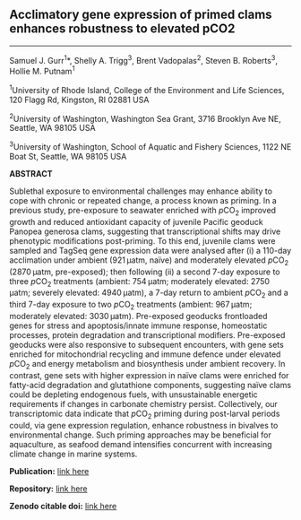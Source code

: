 ## Acclimatory gene expression of primed clams enhances robustness to elevated pCO2

---

Samuel J. Gurr<sup>1</sup>*, Shelly A. Trigg<sup>3</sup>, Brent Vadopalas<sup>2</sup>, Steven B. Roberts<sup>3</sup>, Hollie M. Putnam<sup>1</sup>

<sup>1</sup>University of Rhode Island, College of the Environment and Life Sciences, 120 Flagg Rd, Kingston, RI 02881 USA

<sup>2</sup>University of Washington, Washington Sea Grant, 3716 Brooklyn Ave NE, Seattle, WA 98105 USA

<sup>3</sup>University of Washington, School of Aquatic and Fishery Sciences, 1122 NE Boat St, Seattle, WA 98105 USA

**ABSTRACT**

Sublethal exposure to environmental challenges may enhance ability to cope with chronic or repeated change, a process known as priming. In a previous study, pre-exposure to seawater enriched with *p*CO<sub>2</sub> improved growth and reduced antioxidant capacity of juvenile Pacific geoduck Panopea generosa clams, suggesting that transcriptional shifts may drive phenotypic modifications post-priming. To this end, juvenile clams were sampled and TagSeq gene expression data were analysed after (i) a 110-day acclimation under ambient (921 μatm, naïve) and moderately elevated *p*CO<sub>2</sub> (2870 μatm, pre-exposed); then following (ii) a second 7-day exposure to three *p*CO<sub>2</sub> treatments (ambient: 754 μatm; moderately elevated: 2750 μatm; severely elevated: 4940 μatm), a 7-day return to ambient *p*CO<sub>2</sub> and a third 7-day exposure to two *p*CO<sub>2</sub> treatments (ambient: 967 μatm; moderately elevated: 3030 μatm). Pre-exposed geoducks frontloaded genes for stress and apoptosis/innate immune response, homeostatic processes, protein degradation and transcriptional modifiers. Pre-exposed geoducks were also responsive to subsequent encounters, with gene sets enriched for mitochondrial recycling and immune defence under elevated *p*CO<sub>2</sub> and energy metabolism and biosynthesis under ambient recovery. In contrast, gene sets with higher expression in naïve clams were enriched for fatty-acid degradation and glutathione components, suggesting naïve clams could be depleting endogenous fuels, with unsustainable energetic requirements if changes in carbonate chemistry persist. Collectively, our transcriptomic data indicate that *p*CO<sub>2</sub> priming during post-larval periods could, via gene expression regulation, enhance robustness in bivalves to environmental change. Such priming approaches may be beneficial for aquaculture, as seafood demand intensifies concurrent with increasing climate change in marine systems.


**Publication:** [link here](https://onlinelibrary.wiley.com/doi/abs/10.1111/mec.16644)

**Repository:** [link here](https://github.com/SamGurr/Pgenerosa_OA_TagSeq)

**Zenodo citable doi:** [link here](https://zenodo.org/record/6908630#.Y0RvflLMJD8)
